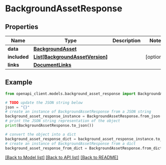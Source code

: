 # BackgroundAssetResponse


## Properties

Name | Type | Description | Notes
------------ | ------------- | ------------- | -------------
**data** | [**BackgroundAsset**](BackgroundAsset.md) |  | 
**included** | [**List[BackgroundAssetVersion]**](BackgroundAssetVersion.md) |  | [optional] 
**links** | [**DocumentLinks**](DocumentLinks.md) |  | 

## Example

```python
from openapi_client.models.background_asset_response import BackgroundAssetResponse

# TODO update the JSON string below
json = "{}"
# create an instance of BackgroundAssetResponse from a JSON string
background_asset_response_instance = BackgroundAssetResponse.from_json(json)
# print the JSON string representation of the object
print(BackgroundAssetResponse.to_json())

# convert the object into a dict
background_asset_response_dict = background_asset_response_instance.to_dict()
# create an instance of BackgroundAssetResponse from a dict
background_asset_response_from_dict = BackgroundAssetResponse.from_dict(background_asset_response_dict)
```
[[Back to Model list]](../README.md#documentation-for-models) [[Back to API list]](../README.md#documentation-for-api-endpoints) [[Back to README]](../README.md)


